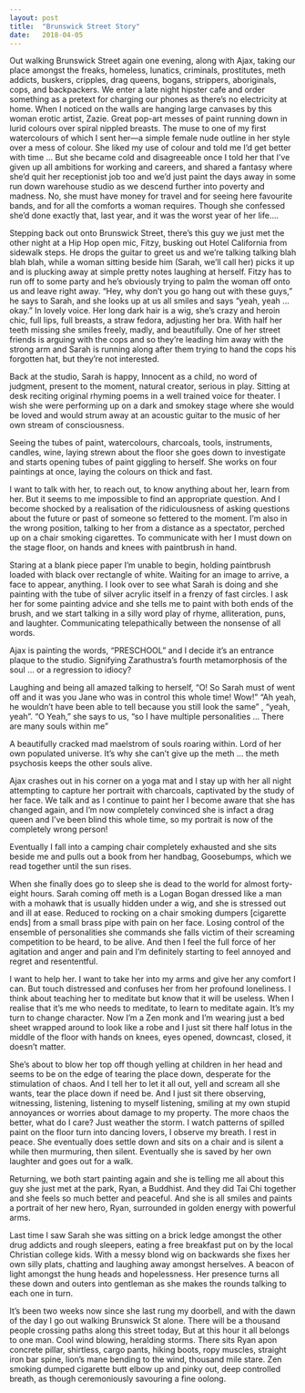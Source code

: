 ```yaml
---
layout: post
title:  "Brunswick Street Story"
date:   2018-04-05
---
```


Out walking Brunswick Street again one evening, along with Ajax, taking our place amongst the freaks, homeless, lunatics, criminals, prostitutes, meth addicts, buskers, cripples, drag queens, bogans, strippers, aboriginals, cops, and backpackers. We enter a late night hipster cafe and order something as a pretext for charging our phones as there’s no electricity at home. When I noticed on the walls are hanging large canvases by this woman erotic artist, Zazie. Great pop-art messes of paint running down in lurid colours over spiral nippled breasts. The muse to one of my first watercolours of which I sent her—a simple female nude outline in her style over a mess of colour. She liked my use of colour and told me I’d get better with time … But she became cold and disagreeable once I told her that I’ve given up all ambitions for working and careers, and shared a fantasy where she’d quit her receptionist job too and we’d just paint the days away in some run down warehouse studio as we descend further into poverty and madness. No, she must have money for travel and for seeing here favourite bands, and for all the comforts a woman requires. Though she confessed she’d done exactly that, last year, and it was the worst year of her life….

Stepping back out onto Brunswick Street, there’s this guy we just met the other night at a Hip Hop open mic, Fitzy, busking out Hotel California from sidewalk steps. He drops the guitar to greet us and we’re talking talking blah blah blah, while a woman sitting beside him (Sarah, we’ll call her) picks it up and is plucking away at simple pretty notes laughing at herself. Fitzy has to run off to some party and he’s obviously trying to palm the woman off onto us and leave right away. “Hey, why don’t you go hang out with these guys,” he says to Sarah, and she looks up at us all smiles and says “yeah, yeah … okay.” In lovely voice. Her long dark hair is a wig, she’s crazy and heroin chic, full lips, full breasts, a straw fedora, adjusting her bra. With half her teeth missing she smiles freely, madly, and beautifully. One of her street friends is arguing with the cops and so they’re leading him away with the strong arm and Sarah is running along after them trying to hand the cops his forgotten hat, but they’re not interested.

Back at the studio, Sarah is happy, Innocent as a child, no word of judgment, present to the moment, natural creator, serious in play. Sitting at desk reciting original rhyming poems in a well trained voice for theater. I wish she were performing up on a dark and smokey stage where she would be loved and would strum away at an acoustic guitar to the music of her own stream of consciousness.

Seeing the tubes of paint, watercolours, charcoals, tools, instruments, candles, wine, laying strewn about the floor she goes down to investigate and starts opening tubes of paint giggling to herself. She works on four paintings at once, laying the colours on thick and fast.



I want to talk with her, to reach out, to know anything about her, learn from her. But it seems to me impossible to find an appropriate question. And I become shocked by a realisation of the ridiculousness of asking questions about the future or past of someone so fettered to the moment. I’m also in the wrong position, talking to her from a distance as a spectator, perched up on a chair smoking cigarettes. To communicate with her I must down on the stage floor, on hands and knees with paintbrush in hand.

Staring at a blank piece paper I’m unable to begin, holding paintbrush loaded with black over rectangle of white. Waiting for an image to arrive, a face to appear, anything. I look over to see what Sarah is doing and she painting with the tube of silver acrylic itself in a frenzy of fast circles. I ask her for some painting advice and she tells me to paint with both ends of the brush, and we start talking in a silly word play of rhyme, alliteration, puns, and laughter. Communicating telepathically between the nonsense of all words.

Ajax is painting the words, “PRESCHOOL” and I decide it’s an entrance plaque to the studio. Signifying Zarathustra’s fourth metamorphosis of the soul … or a regression to idiocy?

Laughing and being all amazed talking to herself, “O! So Sarah must of went off and it was you Jane who was in control this whole time! Wow!” “Ah yeah, he wouldn’t have been able to tell because you still look the same” , “yeah, yeah”. “O Yeah,” she says to us, “so I have multiple personalities … There are many souls within me”

A beautifully cracked mad maelstrom of souls roaring within. Lord of her own populated universe. It’s why she can’t give up the meth … the meth psychosis keeps the other souls alive.

Ajax crashes out in his corner on a yoga mat and I stay up with her all night attempting to capture her portrait with charcoals, captivated by the study of her face. We talk and as I continue to paint her I become aware that she has changed again, and I’m now completely convinced she is infact a drag queen and I’ve been blind this whole time, so my portrait is now of the completely wrong person! 

Eventually I fall into a camping chair completely exhausted and she sits beside me and pulls out a book from her handbag, Goosebumps, which we read together until the sun rises.

When she finally does go to sleep she is dead to the world for almost forty-eight hours. Sarah coming off meth is a Logan Bogan dressed like a man with a mohawk that is usually hidden under a wig, and she is stressed out and ill at ease. Reduced to rocking on a chair smoking dumpers [cigarette ends] from a small brass pipe with pain on her face. Losing control of the ensemble of personalities she commands she falls victim of their screaming competition to be heard, to be alive. And then I feel the full force of her agitation and anger and pain and I’m definitely starting to feel annoyed and regret and resententful. 

I want to help her. I want to take her into my arms and give her any comfort I can. But touch distressed and confuses her from her profound loneliness. I think about teaching her to meditate but know that it will be useless. When I realise that it’s me who needs to meditate, to learn to meditate again. It’s my turn to change character. Now I’m a Zen monk and I’m wearing just a bed sheet wrapped around to look like a robe and I just sit there half lotus in the middle of the floor with hands on knees, eyes opened, downcast, closed, it doesn’t matter. 

She’s about to blow her top off though yelling at children in her head and seems to be on the edge of tearing the place down, desperate for the stimulation of chaos. And I tell her to let it all out, yell and scream all she wants, tear the place down if need be. And I just sit there observing, witnessing, listening, listening to myself listening, smiling at my own stupid annoyances or worries about damage to my property. The more chaos the better, what do I care? Just weather the storm. I watch patterns of spilled paint on the floor turn into dancing lovers, I observe my breath. I rest in peace. She eventually does settle down and sits on a chair and is silent a while then murmuring, then silent. Eventually she is saved by her own laughter and goes out for a walk.

Returning, we both start painting again and she is telling me all about this guy she just met at the park, Ryan, a Buddhist. And they did Tai Chi together and she feels so much better and peaceful. And she is all smiles and paints a portrait of her new hero, Ryan, surrounded in golden energy with powerful arms.

Last time I saw Sarah she was sitting on a brick ledge amongst the other drug addicts and rough sleepers, eating a free breakfast put on by the local Christian college kids. With a messy blond wig on backwards she fixes her own silly plats, chatting and laughing away amongst herselves. A beacon of light amongst the hung heads and hopelessness. Her presence turns all these down and outers into gentleman as she makes the rounds talking to each one in turn.

It’s been two weeks now since she last rung my doorbell, and with the dawn of the day I go out walking Brunswick St alone. There will be a thousand people crossing paths along this street today, But at this hour it all belongs to one man. Cool wind blowing, heralding storms. There sits Ryan apon concrete pillar, shirtless, cargo pants, hiking boots, ropy muscles, straight iron bar spine, lion’s mane bending to the wind, thousand mile stare. Zen smoking dumped cigarette butt elbow up and pinky out, deep controlled breath, as though ceremoniously savouring a fine oolong.

